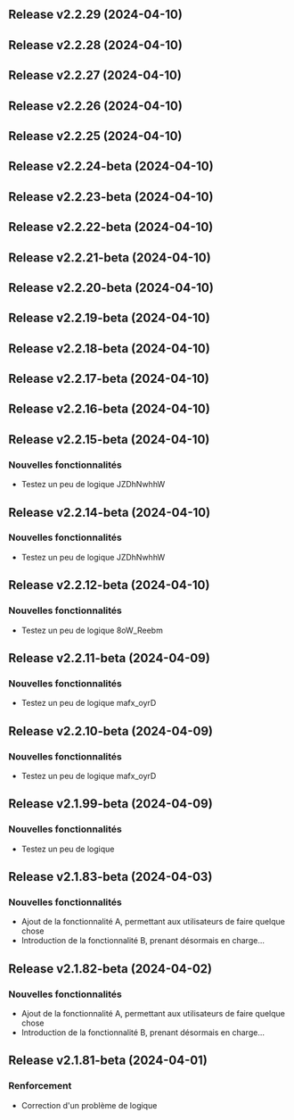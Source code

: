 ## Release v2.2.29 (2024-04-10)

## Release v2.2.28 (2024-04-10)

## Release v2.2.27 (2024-04-10)

## Release v2.2.26 (2024-04-10)

## Release v2.2.25 (2024-04-10)

## Release v2.2.24-beta (2024-04-10)

## Release v2.2.23-beta (2024-04-10)

## Release v2.2.22-beta (2024-04-10)

## Release v2.2.21-beta (2024-04-10)

## Release v2.2.20-beta (2024-04-10)

## Release v2.2.19-beta (2024-04-10)

## Release v2.2.18-beta (2024-04-10)

## Release v2.2.17-beta (2024-04-10)

## Release v2.2.16-beta (2024-04-10)

## Release v2.2.15-beta (2024-04-10)

### Nouvelles fonctionnalités

- Testez un peu de logique JZDhNwhhW

## Release v2.2.14-beta (2024-04-10)

### Nouvelles fonctionnalités

- Testez un peu de logique JZDhNwhhW

## Release v2.2.12-beta (2024-04-10)

### Nouvelles fonctionnalités

- Testez un peu de logique 8oW_Reebm

## Release v2.2.11-beta (2024-04-09)

### Nouvelles fonctionnalités

- Testez un peu de logique mafx_oyrD

## Release v2.2.10-beta (2024-04-09)

### Nouvelles fonctionnalités

- Testez un peu de logique mafx_oyrD

## Release v2.1.99-beta (2024-04-09)

### Nouvelles fonctionnalités

- Testez un peu de logique

## Release v2.1.83-beta (2024-04-03)

### Nouvelles fonctionnalités

- Ajout de la fonctionnalité A, permettant aux utilisateurs de faire quelque chose
- Introduction de la fonctionnalité B, prenant désormais en charge...

## Release v2.1.82-beta (2024-04-02)

### Nouvelles fonctionnalités

- Ajout de la fonctionnalité A, permettant aux utilisateurs de faire quelque chose
- Introduction de la fonctionnalité B, prenant désormais en charge...

## Release v2.1.81-beta (2024-04-01)

### Renforcement

- Correction d'un problème de logique
